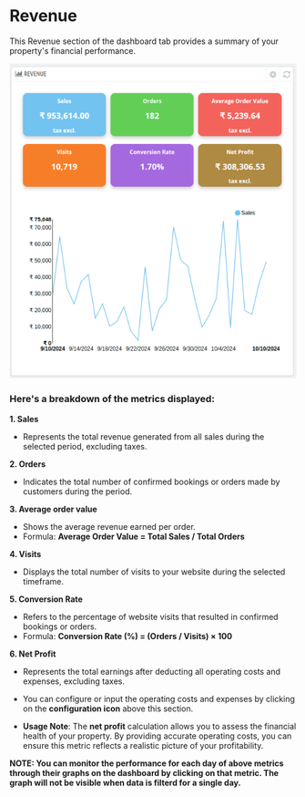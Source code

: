 # Revenue
This Revenue section of the dashboard tab provides a summary of your property's financial performance.


![revenue](./rev.png)

### Here's a breakdown of the metrics displayed:

**1. Sales**
- Represents the total revenue generated from all sales during the selected period, excluding taxes.

**2. Orders**
- Indicates the total number of confirmed bookings or orders made by customers during the period.

**3. Average order value**
- Shows the average revenue earned per order.
- Formula:
 **Average Order Value = Total Sales / Total Orders**

**4. Visits**
- Displays the total number of visits to your website during the selected timeframe.

**5. Conversion Rate**
- Refers to the percentage of website visits that resulted in confirmed bookings or orders.
- Formula:
**Conversion Rate (%) = (Orders / Visits) × 100**

**6. Net Profit**
- Represents the total earnings after deducting all operating costs and expenses, excluding taxes.

- You can configure or input the operating costs and expenses by clicking on the **configuration icon** above this section.

- **Usage Note**:
The **net profit** calculation allows you to assess the financial health of your property. By providing accurate operating costs, you can ensure this metric reflects a realistic picture of your profitability.

**NOTE: You can monitor the performance for each day of above metrics through their graphs on the dashboard by clicking on that metric. The graph will not be visible when data is filterd for a single day.**


